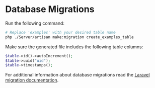 # Database Migrations

Run the following command:

```bash
# Replace 'examples' with your desired table name
php ./Server/artisan make:migration create_examples_table
```

Make sure the generated file includes the following table columns:

```php
$table->id()->autoIncrement();
$table->uuid("uid");
$table->timestamps();
```

For additional information about database migrations read the [Laravel migration documentation](https://laravel.com/docs/8.x/migrations).